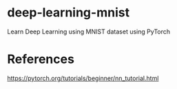 # deep-learning-mnist
Learn Deep Learning using MNIST dataset using PyTorch

# References
https://pytorch.org/tutorials/beginner/nn_tutorial.html

